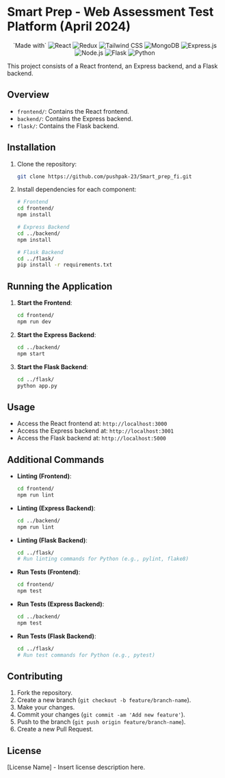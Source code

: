 # Smart Prep - Web Assessment Test Platform (April 2024)

<p align="center">
  `Made with`
  <img src="https://img.shields.io/badge/Made%20with-React-blue?style=for-the-badge&logo=react" alt="React">
  <img src="https://img.shields.io/badge/Redux-%23764ABC.svg?style=for-the-badge&logo=redux&logoColor=white" alt="Redux">
  <img src="https://img.shields.io/badge/Tailwind CSS-%231a202c.svg?style=for-the-badge&logo=tailwind-css&logoColor=white" alt="Tailwind CSS">
  <img src="https://img.shields.io/badge/MongoDB-%234ea94b.svg?style=for-the-badge&logo=mongodb&logoColor=white" alt="MongoDB">
  <img src="https://img.shields.io/badge/Express.js-%23404d59.svg?style=for-the-badge" alt="Express.js">
  <img src="https://img.shields.io/badge/Node.js-%234ea94b.svg?style=for-the-badge&logo=node.js&logoColor=white" alt="Node.js">
  <img src="https://img.shields.io/badge/Flask-%23000.svg?style=for-the-badge&logo=flask&logoColor=white" alt="Flask">
  <img src="https://img.shields.io/badge/Python-%2314354C.svg?style=for-the-badge&logo=python&logoColor=white" alt="Python">
</p>
This project consists of a React frontend, an Express backend, and a Flask backend.

## Overview

- `frontend/`: Contains the React frontend.
- `backend/`: Contains the Express backend.
- `flask/`: Contains the Flask backend.

## Installation

1. Clone the repository:

    ```bash
    git clone https://github.com/pushpak-23/Smart_prep_fi.git
    ```

2. Install dependencies for each component:

    ```bash
    # Frontend
    cd frontend/
    npm install

    # Express Backend
    cd ../backend/
    npm install

    # Flask Backend
    cd ../flask/
    pip install -r requirements.txt
    ```

## Running the Application

1. **Start the Frontend**:

    ```bash
    cd frontend/
    npm run dev
    ```

2. **Start the Express Backend**:

    ```bash
    cd ../backend/
    npm start
    ```

3. **Start the Flask Backend**:

    ```bash
    cd ../flask/
    python app.py
    ```

## Usage

- Access the React frontend at: `http://localhost:3000`
- Access the Express backend at: `http://localhost:3001`
- Access the Flask backend at: `http://localhost:5000`

## Additional Commands

- **Linting (Frontend)**:

    ```bash
    cd frontend/
    npm run lint
    ```

- **Linting (Express Backend)**:

    ```bash
    cd ../backend/
    npm run lint
    ```

- **Linting (Flask Backend)**:

    ```bash
    cd ../flask/
    # Run linting commands for Python (e.g., pylint, flake8)
    ```

- **Run Tests (Frontend)**:

    ```bash
    cd frontend/
    npm test
    ```

- **Run Tests (Express Backend)**:

    ```bash
    cd ../backend/
    npm test
    ```

- **Run Tests (Flask Backend)**:

    ```bash
    cd ../flask/
    # Run test commands for Python (e.g., pytest)
    ```

## Contributing

1. Fork the repository.
2. Create a new branch (`git checkout -b feature/branch-name`).
3. Make your changes.
4. Commit your changes (`git commit -am 'Add new feature'`).
5. Push to the branch (`git push origin feature/branch-name`).
6. Create a new Pull Request.

## License

[License Name] - Insert license description here.
